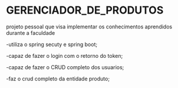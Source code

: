 # GERENCIADOR_DE_PRODUTOS
projeto pessoal que visa implementar os conhecimentos aprendidos durante a faculdade

-utiliza o spring secuty e spring boot;

-capaz de fazer o login com o retorno do token;

-capaz de fazer o CRUD completo dos usuarios;

-faz o crud completo da entidade produto;


